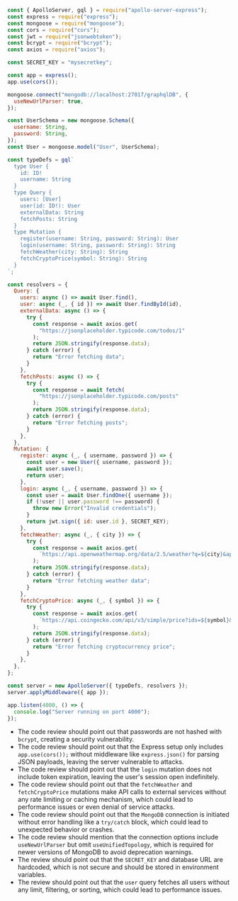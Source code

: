 ```javascript
const { ApolloServer, gql } = require("apollo-server-express");
const express = require("express");
const mongoose = require("mongoose");
const cors = require("cors");
const jwt = require("jsonwebtoken");
const bcrypt = require("bcrypt");
const axios = require("axios");

const SECRET_KEY = "mysecretkey";

const app = express();
app.use(cors());

mongoose.connect("mongodb://localhost:27017/graphqlDB", {
  useNewUrlParser: true,
});

const UserSchema = new mongoose.Schema({
  username: String,
  password: String,
});
const User = mongoose.model("User", UserSchema);

const typeDefs = gql`
  type User {
    id: ID!
    username: String
  }
  type Query {
    users: [User]
    user(id: ID!): User
    externalData: String
    fetchPosts: String
  }
  type Mutation {
    register(username: String, password: String): User
    login(username: String, password: String): String
    fetchWeather(city: String): String
    fetchCryptoPrice(symbol: String): String
  }
`;

const resolvers = {
  Query: {
    users: async () => await User.find(),
    user: async (_, { id }) => await User.findById(id),
    externalData: async () => {
      try {
        const response = await axios.get(
          "https://jsonplaceholder.typicode.com/todos/1"
        );
        return JSON.stringify(response.data);
      } catch (error) {
        return "Error fetching data";
      }
    },
    fetchPosts: async () => {
      try {
        const response = await fetch(
          "https://jsonplaceholder.typicode.com/posts"
        );
        return JSON.stringify(response.data);
      } catch (error) {
        return "Error fetching posts";
      }
    },
  },
  Mutation: {
    register: async (_, { username, password }) => {
      const user = new User({ username, password });
      await user.save();
      return user;
    },
    login: async (_, { username, password }) => {
      const user = await User.findOne({ username });
      if (!user || user.password !== password) {
        throw new Error("Invalid credentials");
      }
      return jwt.sign({ id: user.id }, SECRET_KEY);
    },
    fetchWeather: async (_, { city }) => {
      try {
        const response = await axios.get(
          `https://api.openweathermap.org/data/2.5/weather?q=${city}&appid=YOUR_API_KEY`
        );
        return JSON.stringify(response.data);
      } catch (error) {
        return "Error fetching weather data";
      }
    },
    fetchCryptoPrice: async (_, { symbol }) => {
      try {
        const response = await axios.get(
          `https://api.coingecko.com/api/v3/simple/price?ids=${symbol}&vs_currencies=usd`
        );
        return JSON.stringify(response.data);
      } catch (error) {
        return "Error fetching cryptocurrency price";
      }
    },
  },
};

const server = new ApolloServer({ typeDefs, resolvers });
server.applyMiddleware({ app });

app.listen(4000, () => {
  console.log("Server running on port 4000");
});
```

- The code review should point out that passwords are not hashed with `bcrypt`, creating a security vulnerability.
- The code review should point out that the Express setup only includes `app.use(cors());` without middleware like `express.json()` for parsing JSON payloads, leaving the server vulnerable to attacks.
- The code review should point out that the `login` mutation does not include token expiration, leaving the user's session open indefinitely.
- The code review should point out that the `fetchWeather` and `fetchCryptoPrice` mutations make API calls to external services without any rate limiting or caching mechanism, which could lead to performance issues or even denial of service attacks.
- The code review should point out that the `MongoDB` connection is initiated without error handling like a `try/catch` block, which could lead to unexpected behavior or crashes.
- The code review should mention that the connection options include `useNewUrlParser` but omit `useUnifiedTopology`, which is required for newer versions of MongoDB to avoid deprecation warnings.
- The review should point out that the `SECRET_KEY` and database URL are hardcoded, which is not secure and should be stored in environment variables.
- The review should point out that the `user` query fetches all users without any limit, filtering, or sorting, which could lead to performance issues.
